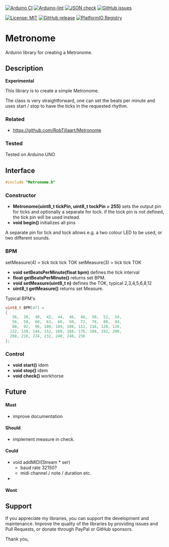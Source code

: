 
[![Arduino CI](https://github.com/RobTillaart/Metronome/workflows/Arduino%20CI/badge.svg)](https://github.com/marketplace/actions/arduino_ci)
[![Arduino-lint](https://github.com/RobTillaart/Metronome/actions/workflows/arduino-lint.yml/badge.svg)](https://github.com/RobTillaart/Metronome/actions/workflows/arduino-lint.yml)
[![JSON check](https://github.com/RobTillaart/Metronome/actions/workflows/jsoncheck.yml/badge.svg)](https://github.com/RobTillaart/Metronome/actions/workflows/jsoncheck.yml)
[![GitHub issues](https://img.shields.io/github/issues/RobTillaart/Metronome.svg)](https://github.com/RobTillaart/Metronome/issues)

[![License: MIT](https://img.shields.io/badge/license-MIT-green.svg)](https://github.com/RobTillaart/Metronome/blob/master/LICENSE)
[![GitHub release](https://img.shields.io/github/release/RobTillaart/Metronome.svg?maxAge=3600)](https://github.com/RobTillaart/Metronome/releases)
[![PlatformIO Registry](https://badges.registry.platformio.org/packages/robtillaart/library/Metronome.svg)](https://registry.platformio.org/libraries/robtillaart/Metronome)


# Metronome

Arduino library for creating a Metronome.


## Description

**Experimental**

This library is to create a simple Metronome.

The class is very straightforward, one can set the beats per minute
and uses start / stop to have the ticks in the requested rhythm.




### Related

- https://github.com/RobTillaart/Metronome


### Tested

Tested on Arduino UNO


## Interface

```cpp
#include "Metronome.h"
```

### Constructor

- **Metronome(uint8_t tickPin, uint8_t tockPin = 255)** sets the output 
pin for ticks and optionally a separate for tock.
if the tock pin is not defined, the tick pin will be used instead.  
- **void begin()** initializes all pins

A separate pin for tick and tock allows e.g. a two colour LED to be used,
or two different sounds.


### BPM

setMeasure(4) = tick tick tick TOK
setMeasure(3) = tick tick TOK

- **void setBeatsPerMinute(float bpm)** defines the tick interval
- **float getBeatsPerMinute()** returns set BPM.
- **void setMeasure(uint8_t n)** defines the TOK, typical 2,3,4,5,6,8,12
- **uint8_t getMeasure()** returns set Measure.


Typical BPM's
```cpp
uint8_t BPM[47] =
{
   36,  38,  40,  42,  44,  46,  48,  50,  52,  54,
   56,  58,  60,  63,  66,  69,  72,  76,  80,  84,
   88,  92,  96, 100, 104, 108, 112, 116, 120, 126,
  132, 138, 144, 152, 160, 168, 176, 184, 192, 200,
  208, 216, 224, 232, 240, 248, 256
};
```

### Control

- **void start()** idem
- **void stop()** idem
- **void check()** workhorse


## Future

#### Must

- improve documentation


#### Should

- implement measure in check.

#### Could

- void addMIDI(Stream \* ser)
  - baud rate 32150?
  - midi channel / note / duration etc.
-

#### Wont


## Support

If you appreciate my libraries, you can support the development and maintenance.
Improve the quality of the libraries by providing issues and Pull Requests, or
donate through PayPal or GitHub sponsors.

Thank you,


